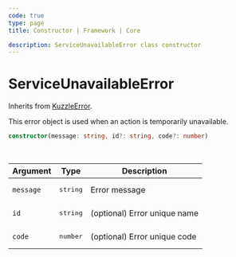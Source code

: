 ```yaml
---
code: true
type: page
title: Constructor | Framework | Core

description: ServiceUnavailableError class constructor
---
```


# ServiceUnavailableError

Inherits from [KuzzleError](/core/2/framework/abstract-classes/kuzzle-error/constructor).

This error object is used when an action is temporarily unavailable.


```ts
constructor(message: string, id?: string, code?: number)
```

<br/>

| Argument       | Type      | Description            |
| -------------- | --------- | ---------------------- |
| `message`      | <pre>string</pre> | Error message  |
| `id`           | <pre>string</pre> | (optional) Error unique name |
| `code`         | <pre>number</pre> | (optional) Error unique code |

